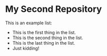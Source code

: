 # My Second Repository

This is an example list:
* This is the first thing in the list.
* This is the second thing in the list.
* This is the last thing in the list.
* Just kidding!
